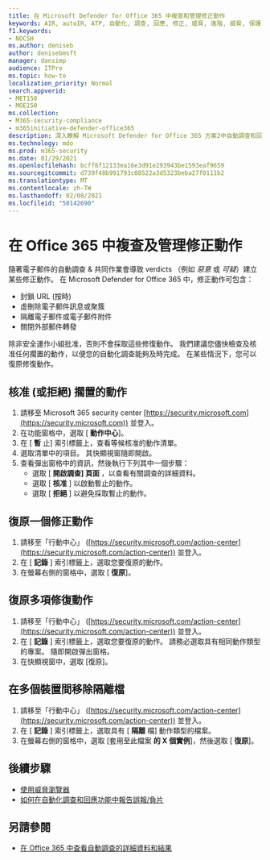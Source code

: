 ```yaml
---
title: 在 Microsoft Defender for Office 365 中複查和管理修正動作
keywords: AIR, autoIR, ATP, 自動化, 調查, 回應, 修正, 威脅, 進階, 威脅, 保護
f1.keywords:
- NOCSH
ms.author: deniseb
author: denisebmsft
manager: dansimp
audience: ITPro
ms.topic: how-to
localization_priority: Normal
search.appverid:
- MET150
- MOE150
ms.collection:
- M365-security-compliance
- m365initiative-defender-office365
description: 深入瞭解 Microsoft Defender for Office 365 方案2中自動調查和回應功能的修復動作。
ms.technology: mdo
ms.prod: m365-security
ms.date: 01/29/2021
ms.openlocfilehash: bcff8f12133ea16e3d91e293943be1593eaf9659
ms.sourcegitcommit: d739f48b991793c08522a3d5323beba27f0111b2
ms.translationtype: MT
ms.contentlocale: zh-TW
ms.lasthandoff: 02/08/2021
ms.locfileid: "50142690"
---
```

# <a name="review-and-manage-remediation-actions-in-office-365"></a>在 Office 365 中複查及管理修正動作

隨著電子郵件的自動調查 & 共同作業會導致 verdicts （例如 *惡意* 或 *可疑*）建立某些修正動作。 在 Microsoft Defender for Office 365 中，修正動作可包含：
- 封鎖 URL (按時) 
- 虛刪除電子郵件訊息或聚簇
- 隔離電子郵件或電子郵件附件
- 關閉外部郵件轉發

除非安全運作小組批准，否則不會採取這些修復動作。 我們建議您儘快檢查及核准任何擱置的動作，以便您的自動化調查能夠及時完成。 在某些情況下，您可以復原修復動作。

## <a name="approve-or-reject-pending-actions"></a>核准 (或拒絕) 擱置的動作

1. 請移至 Microsoft 365 security center [https://security.microsoft.com](https://security.microsoft.com)) 並登入。
2. 在功能窗格中，選取 [ **動作中心**]。
3. 在 [ **暫** 止] 索引標籤上，查看等候核准的動作清單。
4. 選取清單中的項目。 其快顯視窗隨即開啟。 
5. 查看彈出窗格中的資訊，然後執行下列其中一個步驟：
   - 選取 [ **開啟調查] 頁面** ，以查看有關調查的詳細資料。
   - 選取 [ **核准** ] 以啟動暫止的動作。
   - 選取 [ **拒絕** ] 以避免採取暫止的動作。

## <a name="undo-one-remediation-action"></a>復原一個修正動作

1. 請移至「行動中心」 ([https://security.microsoft.com/action-center](https://security.microsoft.com/action-center)) 並登入。
2. 在 [ **記錄** ] 索引標籤上，選取您要復原的動作。
3. 在螢幕右側的窗格中，選取 [ **復原**]。

## <a name="undo-multiple-remediation-actions"></a>復原多項修復動作

1. 請移至「行動中心」 ([https://security.microsoft.com/action-center](https://security.microsoft.com/action-center)) 並登入。
2. 在 [ **記錄** ] 索引標籤上，選取您要復原的動作。 請務必選取具有相同動作類型的專案。 隨即開啟彈出窗格。
3. 在快顯視窗中，選取 [復原]。

## <a name="to-remove-a-file-from-quarantine-across-multiple-devices"></a>在多個裝置間移除隔離檔

1. 請移至「行動中心」 ([https://security.microsoft.com/action-center](https://security.microsoft.com/action-center)) 並登入。
2. 在 [ **記錄** ] 索引標籤上，選取具有 [ **隔離** 檔] 動作類型的檔案。
3. 在螢幕右側的窗格中，選取 [套用至此檔案 **的 X 個實例**]，然後選取 [ **復原**]。

## <a name="next-steps"></a>後續步驟

- [使用威脅瀏覽器](threat-explorer.md)
- [如何在自動化調查和回應功能中報告誤報/負片](air-report-false-positives-negatives.md)

## <a name="see-also"></a>另請參閱

- [在 Office 365 中查看自動調查的詳細資料和結果](air-view-investigation-results.md)

